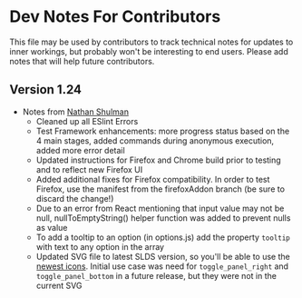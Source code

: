 # Dev Notes For Contributors
This file may be used by contributors to track technical notes for updates to inner workings, but probably won't be interesting to end users.
Please add notes that will help future contributors.

## Version 1.24

- Notes from [Nathan Shulman](https://github.com/nshulman)
  - Cleaned up all ESlint Errors
  - Test Framework enhancements: more progress status based on the 4 main stages, added commands during anonymous execution, added more error detail
  - Updated instructions for Firefox and Chrome build prior to testing and to reflect new Firefox UI
  - Added additional fixes for Firefox compatibility.  In order to test Firefox, use the manifest from the firefoxAddon branch (be sure to discard the change!)
  - Due to an error from React mentioning that input value may not be null, nullToEmptyString() helper function was added to prevent nulls as value
  - To add a tooltip to an option (in options.js) add the property `tooltip` with text to any option in the array
  - Updated SVG file to latest SLDS version, so you'll be able to use the [newest icons](https://www.lightningdesignsystem.com/icons/).  Initial use case was need for `toggle_panel_right` and `toggle_panel_bottom` in a future release, but they were not in the current SVG
